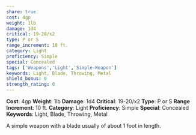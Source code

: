 ```yaml
---
share: true
cost: 4gp
weight: 1lb
damage: 1d4
critical: 19-20/x2
type: P or S
range_increment: 10 ft.
category: Light
proficiency: Simple
special: Concealed
tags: ['Weapons','Light','Simple-Weapon']
keywords: Light, Blade, Throwing, Metal
shield_bonus: 0
strength_rating: 0
---
```

**Cost**: 4gp **Weight**: 1lb
**Damage**: 1d4 **Critical**: 19-20/x2 **Type**: P or S
**Range Increment**: 10 ft.
**Category**: Light **Proficiency**: Simple
**Special**: Concealed
**Keywords**: Light, Blade, Throwing, Metal

A simple weapon with a blade usually of about 1 foot in length.